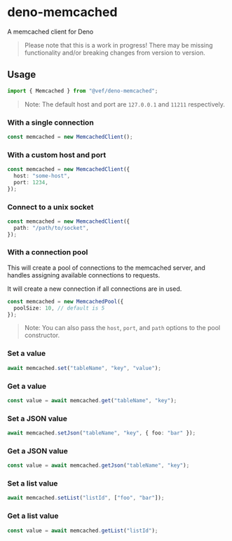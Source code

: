 # deno-memcached

A memcached client for Deno

> Please note that this is a work in progress! There may be missing
> functionality and/or breaking changes from version to version.

## Usage

```typescript
import { Memcached } from "@vef/deno-memcached";
```

> Note: The default host and port are `127.0.0.1` and `11211` respectively.

### With a single connection

```typescript
const memcached = new MemcachedClient();
```

### With a custom host and port

```typescript
const memcached = new MemcachedClient({
  host: "some-host",
  port: 1234,
});
```

### Connect to a unix socket

```typescript
const memcached = new MemcachedClient({
  path: "/path/to/socket",
});
```

### With a connection pool

This will create a pool of connections to the memcached server, and handles
assigning available connections to requests.

It will create a new connection if all connections are in used.

```typescript
const memcached = new MemcachedPool({
  poolSize: 10, // default is 5
});
```

> Note: You can also pass the `host`, `port`, and `path` options to the pool
> constructor.

### Set a value

```typescript
await memcached.set("tableName", "key", "value");
```

### Get a value

```typescript
const value = await memcached.get("tableName", "key");
```

### Set a JSON value

```typescript
await memcached.setJson("tableName", "key", { foo: "bar" });
```

### Get a JSON value

```typescript
const value = await memcached.getJson("tableName", "key");
```

### Set a list value

```typescript
await memcached.setList("listId", ["foo", "bar"]);
```

### Get a list value

```typescript
const value = await memcached.getList("listId");
```
